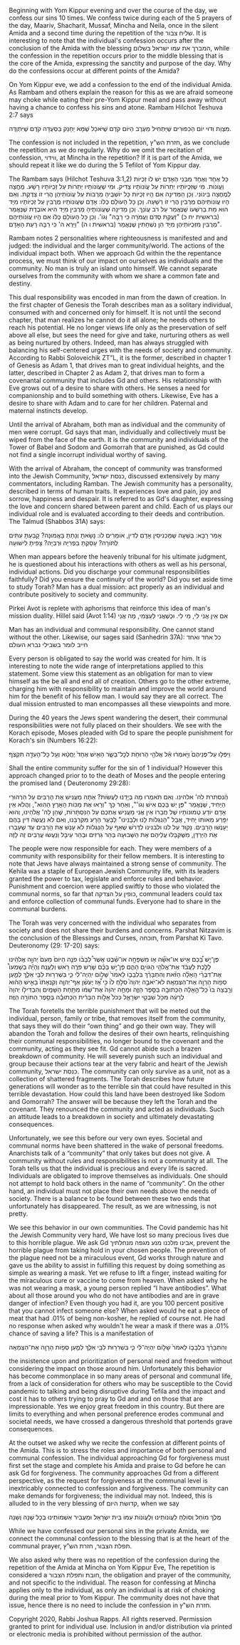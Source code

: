 
Beginning with Yom Kippur evening and over the course of the day, we confess our sins 10 times. We confess twice during each of the 5 prayers of the day, Maariv, Shacharit, Mussaf, Mincha and Neila, once in the silent Amida and a second time during the repetition of the שליח צבור. It is interesting to note that the individual's confession occurs after the conclusion of the Amida with the blessing המברך את עמו ישראל בשלום, while the confession in the repetition occurs prior to the middle blessing that is the core of the Amida, expressing the sanctity and purpose of the day. Why do the confessions occur at different points of the Amida?

On Yom Kippur eve, we add a confession to the end of the individual Amida. As Rambam and others explain the reason for this as we are afraid someone may choke while eating their pre-Yom Kippur meal and pass away without having a chance to confess his sins and atone. Rambam Hilchot Teshuva 2:7 says

מִצְוַת וִדּוּי יוֹם הַכִּפּוּרִים שֶׁיַּתְחִיל מֵעֶרֶב הַיּוֹם קֹדֶם שֶׁיֹּאכַל שֶׁמָּא יֵחָנֵק בַּסְּעֻדָּה קֹדֶם שֶׁיִּתְוַדֶּה. 

The confession is not included  in the repetition, חזרת הש"ץ, as we conclude the repetition as we do regularly. Why do we omit the recitation of confession, ווידוי, at Mincha in the repetition? If it is part of the Amida, we should repeat it like we do during the 5 Tefilot of Yom Kippur day.

The Rambam says (Hilchot Teshuva 3:1,2)
כָּל אֶחָד וְאֶחָד מִבְּנֵי הָאָדָם יֵשׁ לוֹ זְכֻיּוֹת וַעֲוֹנוֹת. מִי שֶׁזְּכֻיּוֹתָיו יְתֵרוֹת עַל עֲוֹנוֹתָיו צַדִּיק. וּמִי שֶׁעֲוֹנוֹתָיו יְתֵרוֹת עַל זְכֻיּוֹתָיו רָשָׁע. מֶחֱצָה לְמֶחֱצָה בֵּינוֹנִי. וְכֵן הַמְּדִינָה אִם הָיוּ זְכֻיּוֹת כָּל יוֹשְׁבֶיהָ מְרֻבּוֹת עַל עֲוֹנוֹתֵיהֶן הֲרֵי זוֹ צַדֶּקֶת. וְאִם הָיוּ עֲוֹנוֹתֵיהֶם מְרֻבִּין הֲרֵי זוֹ רְשָׁעָה. וְכֵן כָּל הָעוֹלָם כֻּלּוֹ: 
אָדָם שֶׁעֲוֹנוֹתָיו מְרֻבִּין עַל זְכֻיּוֹתָיו מִיָּד הוּא מֵת בְּרִשְׁעוֹ שֶׁנֶּאֱמַר עַל רֹב עֲוֹנֵךְ. וְכֵן מְדִינָה שֶׁעֲוֹנוֹתֶיהָ מְרֻבִּין מִיָּד הִיא אוֹבֶדֶת שֶׁנֶּאֱמַר (בראשית יח כ) "זַעֲקַת סְדֹם וַעֲמֹרָה כִּי רָבָּה" וְגוֹ'. וְכֵן כָּל הָעוֹלָם כֻּלּוֹ אִם הָיוּ עֲוֹנוֹתֵיהֶם מְרֻבִּין מִזְּכֻיּוֹתֵיהֶן מִיָּד הֵן נִשְׁחָתִין שֶׁנֶּאֱמַר (בראשית ו ה) "וַיַּרְא ה' כִּי רַבָּה רָעַת הָאָדָם".


Rambam notes 2 personalities where righteousness is manifested and and judged: the individual and the larger community/world. The actions of the individual impact both. When we approach Gd within the the repentance process, we must think of our impact on ourselves as individuals and the community. No man is truly an island unto himself. We cannot separate ourselves from the community with whom we share a common fate and destiny. 

This dual responsibility was encoded in man from the dawn of creation. In the first chapter of Genesis the Torah describes man as a solitary individual, consumed with and concerned only for himself. It is not until the second chapter, that man realizes he cannot do it all alone; he needs others to reach his potential. He no longer views life only as the preservation of self above all else, but sees the need for give and take, nurturing others as well as being nurtured by others. Indeed, man has always struggled with balancing his self-centered urges with the needs of  society and community. According to Rabbi Soloveichik ZT”L, it is the former, described in chapter 1 of Genesis as Adam 1, that drives man to great individual heights, and the latter, described in Chapter 2 as Adam 2, that drives man to form a covenantal community that includes Gd and others. His relationship with Eve grows out of a desire to share with others. He senses a need for companionship and to build something with others. Likewise, Eve has a desire to share with Adam and to care for her children.  Paternal and maternal instincts develop.

Until the arrival of Abraham, both man as individual and the community of men were corrupt. Gd says that man, individually and collectively must be wiped from the face of the earth. It is the community and individuals of the Tower of Babel and Sodom and Gomorrah that are punished, as Gd could not find a single incorrupt individual worthy of saving. 

With the arrival of Abraham, the concept of community was transformed into the Jewish Community, כנסת ישראל, discussed extensively by many commentators, including Ramban. The Jewish community has a personality, described in terms of human traits. It experiences love and pain, joy and sorrow, happiness and despair. It is referred to as Gd's daughter, expressing the love and concern shared between parent and child. Each of us plays our individual role and is evaluated according to their deeds and contribution. The Talmud (Shabbos 31A) says:

אָמַר רָבָא: בְּשָׁעָה שֶׁמַּכְנִיסִין אָדָם לְדִין, אוֹמְרִים לוֹ: נָשָׂאתָ וְנָתַתָּ בָּאֱמוּנָה? קָבַעְתָּ עִתִּים לַתּוֹרָה? עָסַקְתָּ בִּפְרִיָּה וּרְבִיָּה? צָפִיתָ לִישׁוּעָה 

When man appears before the heavenly tribunal for his ultimate judgment, he is questioned about his interactions with others as well as his personal, individual actions. Did you discharge your communal responsibilities faithfully? Did you ensure the continuity of the world? Did you set aside time to study Torah? Man has a dual mission: act properly as an individual and contribute positively to society and community.

Pirkei Avot is replete with aphorisms that reinforce this idea of man's mission duality. Hillel said (Avot 1:14)
אִם אֵין אֲנִי לִי, מִי לִי. וּכְשֶׁאֲנִי לְעַצְמִי, מָה אֲנִי 

Man has an individual and communal responsibility. One cannot stand without the other. Likewise, our sages said (Sanhedrin 37A): 
כל אחד ואחד חייב לומר בשבילי נברא העולם 

Every person is obligated to say the world was created for him. It is interesting to note the wide range of interpretations applied to this statement. Some view this statement as an obligation for man to view himself as the be all and end all of creation. Others go to the other extreme, charging him with responsibility to maintain and improve the world around him for the benefit of his fellow man. I would say they are all correct. The dual mission entrusted to man encompasses all these viewpoints and more.

During the 40 years the Jews spent wandering the desert, their communal responsibilities were not fully  placed on their shoulders. We see with the Korach episode, Moses pleaded with Gd to spare the people punishment for Korach's sin (Numbers 16:22):

וַיִּפְּל֤וּ עַל־פְּנֵיהֶם֙ וַיֹּ֣אמְר֔וּ אֵ֕ל אֱלֹהֵ֥י הָרוּחֹ֖ת לְכׇל־בָּשָׂ֑ר הָאִ֤ישׁ אֶחָד֙ יֶחֱטָ֔א וְעַ֥ל כׇּל־הָעֵדָ֖ה תִּקְצֹֽף׃ 

Shall the entire community suffer for the sin of 1 individual? However this approach changed prior to to the death of Moses and the people entering the promised land ( Deuteronomy 29:28):

הַ֨נסתרת לה' אלהינו. וְאִם תֹּאמְרוּ מַה בְּיָדֵנוּ לַעֲשׂוֹת? אַתָּה מַעֲנִישׁ אֶת הָרַבִּים עַל הִרְהוּרֵי הַיָּחִיד, שֶׁנֶּאֱמַר "פֶּן יֵשׁ בָּכֶם אִישׁ וְגוֹ'", וְאַחַר כָּךְ "וְרָאוּ אֶת מַכּוֹת הָאָרֶץ הַהִוא", וַהֲלֹא אֵין אָדָם יוֹדֵעַ טְמוּנוֹתָיו שֶׁל חֲבֵרוֹ אֵין אֲנִי מַעֲנִישׁ אֶתְכֶם עַל הַנִּסְתָּרוֹת, שֶׁהֵן לַה' אֱלֹהֵינוּ, וְהוּא יִפָּרַע מֵאוֹתוֹ יָחִיד, אֲבָל "הַנִּגְלוֹת לָנוּ וּלְבָנֵינוּ" לְבָעֵר הָרָע מִקִּרְבֵּנוּ, וְאִם לֹא נַעֲשֶׂה דִּין בָּהֶם יֵעָנְשׁוּ הָרַבִּים. נָקוּד עַל לנו ולבנינו לִדְרֹשׁ שֶׁאַף עַל הַנִּגְלוֹת לֹא עָנַשׁ אֶת הָרַבִּים עַד שֶׁעָבְרוּ אֶת הַיַּרְדֵּן, מִשֶּׁקִּבְּלוּ עֲלֵיהֶם אֶת הַשְּׁבוּעָה בְּהַר גְּרִזִים וּבְהַר עֵיבָל וְנַעֲשׂוּ עֲרֵבִים זֶה לָזֶה 

The people were now responsible for each. They were members of a community with responsibility for their fellow members. It is interesting to note that Jews have always maintained a strong sense of community. The Kehila was a staple of European Jewish Community life, with its leaders granted the power to tax, legislate and enforce rules and behavior. Punishment and coercion were applied swiftly to those who violated the communal norms, so far that כופין על הצדקה, communal leaders could tax and enforce collection of communal funds. Everyone had to share in the communal burdens.

The Torah was very concerned with the individual who separates from society and does not share their burdens and concerns. Parshat Nitzavim is the conclusion of the Blessings and Curses, תוכחה, from Parshat Ki Tavo. Deuteronomy (29: 17-20) says:

פֶּן־יֵ֣שׁ בָּ֠כֶם אִ֣ישׁ אוֹ־אִשָּׁ֞ה א֧וֹ מִשְׁפָּחָ֣ה אוֹ־שֵׁ֗בֶט אֲשֶׁר֩ לְבָב֨וֹ פֹנֶ֤ה הַיּוֹם֙ מֵעִם֙ יְהוָ֣ה אֱלֹהֵ֔ינוּ לָלֶ֣כֶת לַעֲבֹ֔ד אֶת־אֱלֹהֵ֖י הַגּוֹיִ֣ם הָהֵ֑ם פֶּן־יֵ֣שׁ בָּכֶ֗ם שֹׁ֛רֶשׁ פֹּרֶ֥ה רֹ֖אשׁ וְלַעֲנָֽה׃ וְהָיָ֡ה בְּשָׁמְעוֹ֩ אֶת־דִּבְרֵ֨י הָֽאָלָ֜ה הַזֹּ֗את וְהִתְבָּרֵ֨ךְ בִּלְבָב֤וֹ לֵאמֹר֙ שָׁל֣וֹם יִֽהְיֶה־לִּ֔י כִּ֛י בִּשְׁרִר֥וּת לִבִּ֖י אֵלֵ֑ךְ לְמַ֛עַן סְפ֥וֹת הָרָוָ֖ה אֶת־הַצְּמֵאָֽה׃ לֹא־יֹאבֶ֣ה יְהוָה֮ סְלֹ֣חַֽ לוֹ֒ כִּ֣י אָ֠ז יֶעְשַׁ֨ן אַף־יְהוָ֤ה וְקִנְאָתוֹ֙ בָּאִ֣ישׁ הַה֔וּא וְרָ֤בְצָה בּוֹ֙ כָּל־הָ֣אָלָ֔ה הַכְּתוּבָ֖ה בַּסֵּ֣פֶר הַזֶּ֑ה וּמָחָ֤ה יְהוָה֙ אֶת־שְׁמ֔וֹ מִתַּ֖חַת הַשָּׁמָֽיִם׃ וְהִבְדִּיל֤וֹ יְהוָה֙ לְרָעָ֔ה מִכֹּ֖ל שִׁבְטֵ֣י יִשְׂרָאֵ֑ל כְּכֹל֙ אָל֣וֹת הַבְּרִ֔ית הַכְּתוּבָ֕ה בְּסֵ֥פֶר הַתּוֹרָ֖ה הַזֶּֽה׃

The Torah foretells the terrible punishment that will be meted out the individual, person, family or tribe, that removes itself from the community, that says they will do their “own thing” and go their own way. They will abandon the Torah and follow the desires of their own hearts, relinquishing their communal responsibilities, no longer bound to the covenant and the community, acting as they see fit. Gd cannot abide such a brazen breakdown of community. He will severely punish such an individual and group because their actions tear at the very fabric and heart of the Jewish community, כנסת ישראל. The community can only survive as a unit, not as a collection of shattered fragments. The Torah describes how future generations will wonder as to the terrible sin that could have resulted in this terrible devastation. How could this land have been destroyed like Sodom and Gomorrah? The answer will be because they left the Torah and the covenant. They renounced the community and acted as individuals. Such an attitude leads to a breakdown in society and ultimately devastating consequences.

Unfortunately, we see this before our very own eyes. Societal and communal norms have been shattered in the wake of personal freedoms. Anarchists talk of a “community” that only takes but does not give. A community without rules and responsibilities is not a community at all. The Torah tells us that the individual is precious and every life is sacred. Individuals are obligated to improve themselves as individuals. One should not attempt to hold back others in the name of “community”. On the other hand, an individual must not place their own needs above the needs of society. There is a balance to be found between these two ends that unfortunately has disappeared. The result, as we are witnessing, is not pretty.

We see this behavior in our own communities. The Covid pandemic has hit the Jewish Community very hard, We have lost so many precious lives due to this horrible plague. We ask Gd אבינו מלכנו מנע מגפה מנחלתיך, prevent the horrible plague from taking hold in your chosen people. The prevention of the plague need not be a miraculous event, Gd works through nature and gave us the ability to assist in fulfilling this request by doing something as simple as wearing a mask. Yet we refuse to lift a finger, instead waiting for the miraculous cure or vaccine to come from heaven. When asked why he was not wearing a mask, a young person replied “I have antibodies”. What about all those around you who do not have antibodies and are in grave danger of infection? Even though you had it, are you 100 percent positive that you cannot infect someone else? When asked would he eat a piece of meat that had .01% of being non-kosher, he replied of course not. He had no response when asked why wouldn't he wear a mask if there was a .01% chance of saving a life? This is a manifestation of

וְהִתְבָּרֵ֨ךְ בִּלְבָב֤וֹ לֵאמֹר֙ שָׁל֣וֹם יִֽהְיֶה־לִּ֔י כִּ֛י בִּשְׁרִר֥וּת לִבִּ֖י אֵלֵ֑ךְ לְמַ֛עַן סְפ֥וֹת הָרָוָ֖ה אֶת־הַצְּמֵאָֽה 

the insistence upon and prioritization of personal need and freedom without considering the impact on those around him. Unfortunately this behavior has become commonplace in so many areas of personal and communal life, from a lack of consideration for others who may be susceptible to the Covid pandemic to talking and being disruptive during Tefila and the impact and cost it has to others trying to pray to Gd and and on those that are impressionable. Yes we enjoy great freedom in this country. But there are limits to everything and when personal preference erodes communal and societal needs, we have crossed a dangerous threshold that portends grave consequences.

At the outset we asked why we recite the confession at different points of the Amida. This is to stress the roles and importance of both personal and communal confession. The individual approaching Gd for forgiveness must first set the stage and complete his Amida and praise to Gd before he can ask Gd for forgiveness. The community approaches Gd from a different perspective, as the request for forgiveness at the communal level is inextricably connected to confession and forgiveness. The community can make demands for forgiveness; the individual may not. Indeed, this is alluded to in the very blessing of קדושת היום, when we say 

 מֶלֶךְ מוֹחֵל וְסוֹלֵחַ לַעֲוֹנוֹתֵינוּ וְלַעֲוֹנוֹת עַמּוֹ בֵּית יִשְׂרָאֵל וּמַעֲבִיר אַשְׁמוֹתֵינוּ בְּכָל שָׁנָה וְשָׁנָה

While we have confessed our personal sins in the private Amida, we connect the communal confession to the blessing that is at the heart of the communal prayer, תפלת הצבור, חזרת הש”ץ.

We also asked why there was no repetition of the confession during the repetition of the Amida at Mincha on Yom Kippur Eve, The repetition is considered a חובת ותפלת הצבור, the obligation and prayer of the community, and not specific to the individual. The reason for confessing at Mincha applies only to the individual, as only an individual is at risk of choking during the meal prior to Yom Kippur. The community does not have that issue, hence there is no need to include the confession in חזרת הש"ץ.

Copyright 2020, Rabbi Joshua Rapps. All rights reserved. Permission granted to print for individual use. Inclusion in and/or distribution via printed or electronic media is prohibited without permission of the author.
